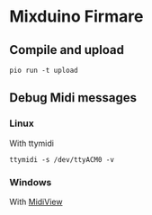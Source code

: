 # Mixduino Firmare

## Compile and upload

```shell
pio run -t upload
```

## Debug Midi messages

### Linux

With ttymidi

```shell
ttymidi -s /dev/ttyACM0 -v
```

### Windows

With [MidiView](https://hautetechnique.com/midi/midiview/) 
